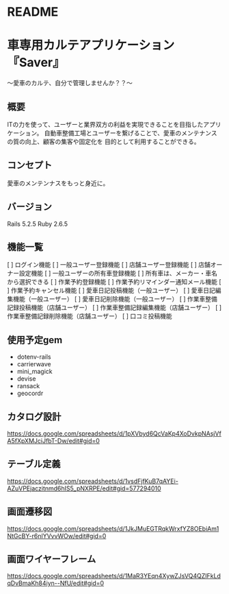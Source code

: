 # README

# 車専用カルテアプリケーション『Saver』
〜愛車のカルテ、自分で管理しませんか？？〜

## 概要
ITの力を使って、ユーザーと業界双方の利益を実現できることを目指したアプリケーション。
自動車整備工場とユーザーを繋げることで、愛車のメンテナンスの質の向上、顧客の集客や固定化を
目的として利用することができる。

## コンセプト
愛車のメンテンナスをもっと身近に。

## バージョン
Rails 5.2.5
Ruby 2.6.5

## 機能一覧
[ ] ログイン機能
[ ] 一般ユーザー登録機能
[ ] 店舗ユーザー登録機能
  [ ] 店舗オーナー設定機能
[ ] 一般ユーザーの所有車登録機能
  [ ] 所有車は、メーカー・車名から選択できる
[ ] 作業予約登録機能
[ ] 作業予約リマインダー通知メール機能
[ ] 作業予約キャンセル機能
[ ] 愛車日記投稿機能（一般ユーザー）
  [ ] 愛車日記編集機能（一般ユーザー）
  [ ] 愛車日記削除機能（一般ユーザー）
[ ] 作業車整備記録投稿機能（店舗ユーザー）
  [ ] 作業車整備記録編集機能（店舗ユーザー）
  [ ] 作業車整備記録削除機能（店舗ユーザー）
[ ] 口コミ投稿機能

## 使用予定gem
- dotenv-rails
- carrierwave
- mini_magick
- devise
- ransack
- geocordr

## カタログ設計
https://docs.google.com/spreadsheets/d/1pXVbyd6QcVaKp4XoDvkpNAsjVfA5fXpXMJciJfbT-Dw/edit#gid=0

## テーブル定義
https://docs.google.com/spreadsheets/d/1vsdFjfKuB7qAYEi-AZuVPEjaczitnmd6hIS5_pNXRPE/edit#gid=577294010

## 画面遷移図
https://docs.google.com/spreadsheets/d/1JkJMuEGTRqkWrxfYZ8OEbiAm1NtGcBY-r6nlYVvvWOw/edit#gid=0

## 画面ワイヤーフレーム
https://docs.google.com/spreadsheets/d/1MaR3YEqn4XywZJsVQ4QZIFkLdqDvBmaKh84iyn--NfU/edit#gid=0
